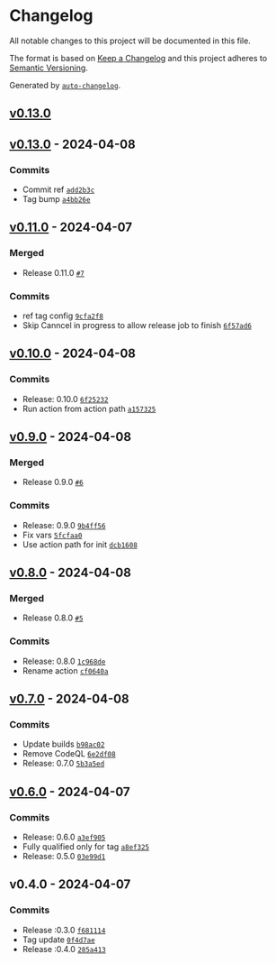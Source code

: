 # Changelog

All notable changes to this project will be documented in this file.

The format is based on [Keep a Changelog](https://keepachangelog.com/en/1.0.0/)
and this project adheres to [Semantic Versioning](https://semver.org/spec/v2.0.0.html).

Generated by [`auto-changelog`](https://github.com/CookPete/auto-changelog).

## [v0.13.0](https://github.com/talview/release-action/compare/v0.13.0...v0.13.0)

## [v0.13.0](https://github.com/talview/release-action/compare/v0.11.0...v0.13.0) - 2024-04-08

### Commits

- Commit ref [`add2b3c`](https://github.com/talview/release-action/commit/add2b3c3ce80529f51e6dd434788f17a57c8a1e7)
- Tag bump [`a4bb26e`](https://github.com/talview/release-action/commit/a4bb26e8542e7921c3e7d84a61f0fc9dc98c18e7)

## [v0.11.0](https://github.com/talview/release-action/compare/v0.10.0...v0.11.0) - 2024-04-07

### Merged

- Release 0.11.0 [`#7`](https://github.com/talview/release-action/pull/7)

### Commits

- ref tag config [`9cfa2f8`](https://github.com/talview/release-action/commit/9cfa2f8d4bda8b0680e866bfcb6c717e3cef0045)
- Skip Canncel in progress to allow release job to finish [`6f57ad6`](https://github.com/talview/release-action/commit/6f57ad6af16a867269dd55facc5bf181073b692d)

## [v0.10.0](https://github.com/talview/release-action/compare/v0.9.0...v0.10.0) - 2024-04-08

### Commits

- Release: 0.10.0 [`6f25232`](https://github.com/talview/release-action/commit/6f252325e37d82e6324456661763f9be6f2c0e34)
- Run action from action path [`a157325`](https://github.com/talview/release-action/commit/a157325b600bfea175b6b58ae2108c372777ad06)

## [v0.9.0](https://github.com/talview/release-action/compare/v0.8.0...v0.9.0) - 2024-04-08

### Merged

- Release 0.9.0 [`#6`](https://github.com/talview/release-action/pull/6)

### Commits

- Release: 0.9.0 [`9b4ff56`](https://github.com/talview/release-action/commit/9b4ff5668618484dd9ff7a31a6c762f43a91e563)
- Fix vars [`5fcfaa0`](https://github.com/talview/release-action/commit/5fcfaa0279668e6f095de531e5630173bde5200d)
- Use action path for init [`dcb1608`](https://github.com/talview/release-action/commit/dcb1608575f6b0f16025b8f78d061e9aa5c1f24c)

## [v0.8.0](https://github.com/talview/release-action/compare/v0.7.0...v0.8.0) - 2024-04-08

### Merged

- Release 0.8.0 [`#5`](https://github.com/talview/release-action/pull/5)

### Commits

- Release: 0.8.0 [`1c968de`](https://github.com/talview/release-action/commit/1c968dededb4be884d72769956a6ae590bdebe31)
- Rename action [`cf0640a`](https://github.com/talview/release-action/commit/cf0640aa842a734938f6a6152915505f3b404841)

## [v0.7.0](https://github.com/talview/release-action/compare/v0.6.0...v0.7.0) - 2024-04-08

### Commits

- Update builds [`b98ac02`](https://github.com/talview/release-action/commit/b98ac02380f1767203614b6af67b242c2446b176)
- Remove CodeQL [`6e2df08`](https://github.com/talview/release-action/commit/6e2df08a7c1593d1de3b0b320333713cf52f4325)
- Release: 0.7.0 [`5b3a5ed`](https://github.com/talview/release-action/commit/5b3a5edb9491db2cf09a25c0d2fc52b5981cf135)

## [v0.6.0](https://github.com/talview/release-action/compare/v0.4.0...v0.6.0) - 2024-04-07

### Commits

- Release: 0.6.0 [`a3ef905`](https://github.com/talview/release-action/commit/a3ef905642109be35c34f867a756e4e7da4ecc37)
- Fully qualified only for tag [`a8ef325`](https://github.com/talview/release-action/commit/a8ef325bf86cbcba46c9227a6d947ab115401714)
- Release: 0.5.0 [`03e99d1`](https://github.com/talview/release-action/commit/03e99d16a0b8c834bedce4cb7b62d25bc509e54f)

## v0.4.0 - 2024-04-07

### Commits

- Release :0.3.0 [`f681114`](https://github.com/talview/release-action/commit/f681114719f8f86ad1267d3f0d2837d8cd50d7b5)
- Tag update [`0f4d7ae`](https://github.com/talview/release-action/commit/0f4d7ae369046ded892f70ae3903ecbfab651e17)
- Release :0.4.0 [`285a413`](https://github.com/talview/release-action/commit/285a413a6ed441f7ffc1b16141f8650f20150612)
